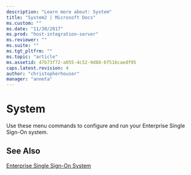 ```yaml
---
description: "Learn more about: System"
title: "System2 | Microsoft Docs"
ms.custom: ""
ms.date: "11/30/2017"
ms.prod: "host-integration-server"
ms.reviewer: ""
ms.suite: ""
ms.tgt_pltfrm: ""
ms.topic: "article"
ms.assetid: 47b73f72-a055-4c52-9d88-6f516caedf95
caps.latest.revision: 4
author: "christopherhouser"
manager: "anneta"
---
```

# System
Use these menu commands to configure and run your Enterprise Single Sign-On system.  
  
## See Also  
 [Enterprise Single Sign-On System](../core/enterprise-single-sign-on-system2.md)
